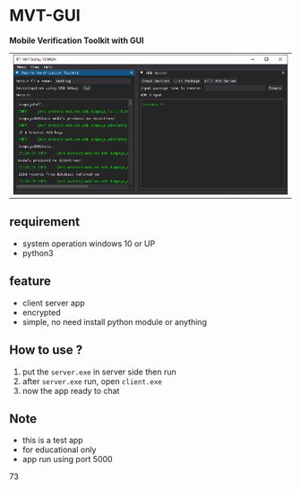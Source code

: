 # MVT-GUI
**Mobile Verification Toolkit with GUI**

<table>
  <tr>
    <td><img src="https://github.com/YD1RUH/MVT-GUI/blob/main/MVT-GUI.PNG"></td>
  </tr>
</table>

## requirement
* system operation windows 10 or UP
* python3

## feature
* client server app
* encrypted
* simple, no need install python module or anything

## How to use ?
1. put the `server.exe` in server side then run
2. after `server.exe` run, open `client.exe`
3. now the app ready to chat

## Note
* this is a test app
* for educational only
* app run using port 5000 

73 
